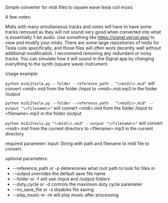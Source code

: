 Simple converter for midi files to square wave tesla coil music

A few notes:

Midis with many simultaneous tracks and notes will have to have some tracks removed as they will not sound very good when converted into what is essentially 1-bit audio. Use something like https://signal.vercel.app/ to view and modify your midis. There are some large repositories of midis for Tesla coils specifically, and those files will often work decently well without additional modification. I recommend removing any redundant or noisy tracks. You can simulate how it will sound in the Signal app by changing everything to the synth (square wave) instrument.

Usage example:

`python midi2tesla.py --folder --reference_path . "\<midi\>.mid"` will convert \<midi\>.mid from the folder /input to \<midi\>.mid.mp3 in the folder /output


`python midi2tesla.py --folder --reference_path . "\<midi\>.mid" --output "\<filename\>"` will convert \<midi\>.mid from the folder /input to \<filename\>.mp3 in the folder /output


`python midi2tesla.py "\<midi\>.mid" --output "\<filename\>"` will convert \<midi\>.mid from the current directory to \<filename\>.mp3 in the current directory



required parameter: input: String with path and filename to midi file to convert.

optional parameters:
- --reference_path or -p deteremines what root path to look for files in
- --output overrides the default save file name
- --folder or -f will use /input and /output folders
- --duty_cycle or -d controls the maximum duty cycle parameter
- --no_save_file or -s disables file saving
- --play_music or -m will play music after processing


